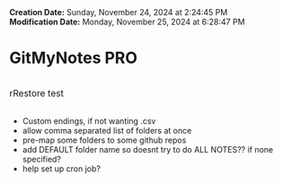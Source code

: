 <div><b>Creation Date:</b> Sunday, November 24, 2024 at 2:24:45 PM<br></div>
<div><b>Modification Date:</b> Monday, November 25, 2024 at 6:28:47 PM<br></div>
<div><h1>GitMyNotes PRO</h1></div>
<div><br></div>
<div><span style="font-size: 16px">rRestore test</span><br></div>
<div><br></div>
<ul>
<li>Custom endings, if not wanting .csv</li>
<li>allow comma separated list of folders at once</li>
<li>pre-map some folders to some github repos</li>
<li>add DEFAULT folder name so doesnt try to do ALL NOTES?? if none specified?</li>
<li>help set up cron job?</li>
</ul>

